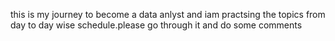 this is my journey to become a data anlyst and iam practsing the topics from day to day wise schedule.please go through it and do some comments
